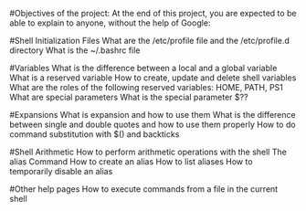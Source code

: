 #Objectives of the project:
At the end of this project, you are expected to be able to explain to anyone, without the help of Google:


#Shell Initialization Files
What are the /etc/profile file and the /etc/profile.d directory
What is the ~/.bashrc file

#Variables
What is the difference between a local and a global variable
What is a reserved variable
How to create, update and delete shell variables
What are the roles of the following reserved variables: HOME, PATH, PS1
What are special parameters
What is the special parameter $??


#Expansions
What is expansion and how to use them
What is the difference between single and double quotes and how to use them properly
How to do command substitution with $() and backticks

#Shell Arithmetic
How to perform arithmetic operations with the shell
The alias Command
How to create an alias
How to list aliases
How to temporarily disable an alias

#Other help pages
How to execute commands from a file in the current shell

